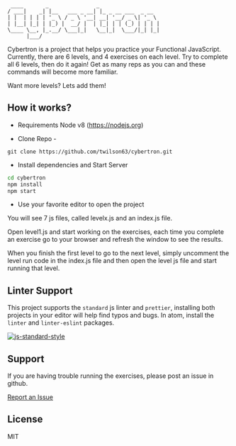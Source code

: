 <pre><code>
 ____       _               _
/ ___|    _| |__   ___ _ __| |_ _ __ ___  _ __
| |  | | | | '_ \ / _ \ '__| __| '__/ _ \| '_ \
| |__| |_| | |_) |  __/ |  | |_| | | (_) | | | |
\____ \__, |_.__/ \___|_|   \__|_|  \___/|_| |_|
      |___/
</code></pre>

Cybertron is a project that helps you practice your Functional JavaScript.
Currently, there are 6 levels, and 4 exercises on each level. Try to complete
all 6 levels, then do it again! Get as many reps as you can and these commands
will become more familiar.

Want more levels? Lets add them!

## How it works?

* Requirements Node v8 (https://nodejs.org)

- Clone Repo -

`git clone https://github.com/twilson63/cybertron.git`

* Install dependencies and Start Server

```sh
cd cybertron
npm install
npm start
```

* Use your favorite editor to open the project

You will see 7 js files, called levelx.js and an index.js file.

Open level1.js and start working on the exercises, each time you complete an
exercise go to your browser and refresh the window to see the results.

When you finish the first level to go to the next level, simply uncomment the
level run code in the index.js file and then open the level js file and start
running that level.

## Linter Support

This project supports the `standard` js linter and `prettier`, installing both
projects in your editor will help find typos and bugs. In atom, install the
`linter` and `linter-eslint` packages.

[![js-standard-style](https://cdn.rawgit.com/feross/standard/master/badge.svg)](http://standardjs.com)

## Support

If you are having trouble running the exercises, please post an issue in github.

[Report an Issue](/twilson63/cybertron/issues)

## License

MIT
